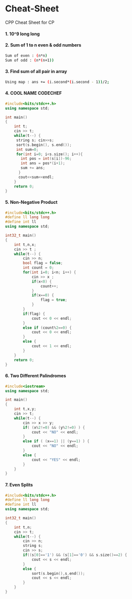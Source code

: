 # Cheat-Sheet
CPP Cheat Sheet for CP

#### 1. 10^9 long long
#### 2. Sum of 1 to n even & odd numbers
```bash
Sum of even : (n*n)
Sum of odd : (n*(n+1))
```

#### 3. Find sum of all pair in array
```bash
Using map : ans += (i.second*(i.second - 1))/2;
```
#### 4. COOL NAME CODECHEF
```cpp
#include<bits/stdc++.h>
using namespace std;

int main()
{
    int t;
    cin >> t;
    while(t--) {
     string s; cin>>s;
     sort(s.begin(), s.end());
     int sum=0;
     for(int i=0; i<s.size(); i++){
       int pos = int(s[i])-96;
       int ans = pos*(i+1);
       sum += ans;
      }
      cout<<sum<<endl;
    }
    return 0;
}
```
#### 5. Non-Negative Product
```cpp
#include<bits/stdc++.h>
#define ll long long
#define int ll
using namespace std;

int32_t main()
{
    int t,n,x;
    cin >> t ;
    while(t--) {
        cin >> n;
        bool flag = false;
        int count = 0;
        for(int i=0; i<n; i++) {
            cin >> x ;
            if(x<0) {
                count++;
            }
            if(x==0) {
                flag = true;
            }
        }
        if(flag) {
            cout << 0 << endl;
        }
        else if (count%2==0) {
            cout << 0 << endl;
        }
        else {
            cout << 1 << endl;
        }
    }
    return 0;
}

```
#### 6. Two Different Palindromes
```cpp
#include<iostream>
using namespace std;

int main()
{
    int t,x,y;
    cin >> t;
    while(t--) {
        cin >> x >> y;
        if( (x%2!=0) && (y%2!=0) ) {
            cout << "NO" << endl;
        }
        else if ( (x==1) || (y==1) ) {
            cout << "NO" << endl;
        }
        else {
            cout << "YES" << endl;
        }
    }
}
```
#### 7. Even Splits
```cpp
#include<bits/stdc++.h>
#define ll long long
#define int ll
using namespace std;

int32_t main()
{
    int t,n;
    cin >> t;
    while(t--) {
        cin >> n;
        string s;
        cin >> s;
        if((s[0]=='1') && (s[1]=='0') && s.size()==2) {
            cout << s << endl;
        }
        else {
            sort(s.begin(),s.end());
            cout << s << endl;
        }
    }
}
```
